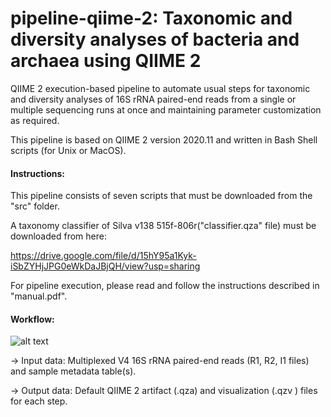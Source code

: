 # pipeline-qiime-2: Taxonomic and diversity analyses of bacteria and archaea using QIIME 2

QIIME 2 execution-based pipeline to automate usual steps for taxonomic and diversity analyses of 16S rRNA paired-end reads from a single or multiple sequencing runs at once and maintaining parameter customization as required. 

This pipeline is based on QIIME 2 version 2020.11 and written in Bash Shell scripts (for Unix or MacOS).

#### Instructions:

This pipeline consists of seven scripts that must be downloaded from the "src" folder.

A taxonomy classifier of Silva v138 515f-806r("classifier.qza" file) must be downloaded from here:

https://drive.google.com/file/d/15hY95a1Kyk-iSbZYHjJPG0eWkDaJBjQH/view?usp=sharing

For pipeline execution, please read and follow the instructions described in "manual.pdf".

#### Workflow:

![alt text](https://user-images.githubusercontent.com/78709193/127070601-6a987c91-5df5-44da-b16a-1d71ac04f4ec.png)

-> Input data: Multiplexed V4 16S rRNA paired-end reads (R1, R2, I1 files) and sample metadata table(s).

-> Output data: Default QIIME 2 artifact (.qza) and visualization (.qzv ) files for each step.
